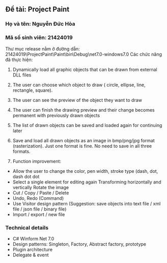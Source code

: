 ## Đề tài: Project Paint
### Họ và tên: Nguyễn Đức Hòa
### Mã số sinh viên: 21424019
Thư mục release nằm ở đường dẫn: 21424019\ProjectPaint\Paint\bin\Debug\net7.0-windows7.0
Các chức năng đã thực hiện:
1. Dynamically load all graphic objects that can be drawn from external DLL files
2. The user can choose which object to draw ( circle, ellipse, line, rectangle, square).
3. The user can see the preview of the object they want to draw
4. The user can finish the drawing preview and their change becomes permanent with previously drawn objects
5. The list of drawn objects can be saved and loaded again for continuing later
    
6. Save and load all drawn objects as an image in bmp/png/jpg format (rasterization). Just one format is fine. No need to save in all three formats.
7. Function improvement:
- Allow the user to change the color, pen width, stroke type (dash, dot, dash dot dot
- Select a single element for editing again Transforming horizontally and vertically Rotate the image
- Cut / Copy / Paste / Delete
- Undo, Redo (Command)
- Use Visitor design pattern (Suggestion: save objects into text file / xml file / json file / binary file)
- Import / export / new file


### Technical details
- C# Winform Net 7.0
- Design patterns: Singleton, Factory, Abstract factory, prototype
- Plugin architecture
- Delegate & event


